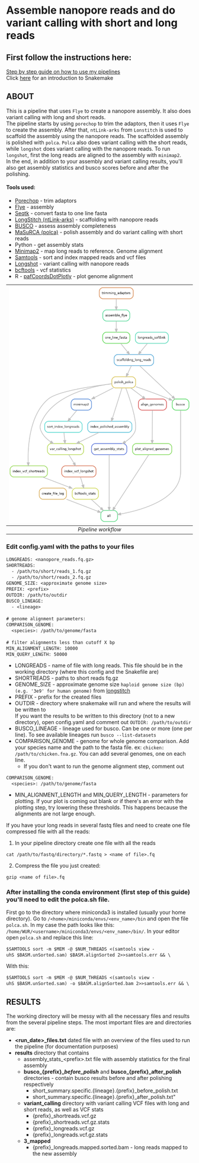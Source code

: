 # Assemble nanopore reads and do variant calling with short and long reads

## First follow the instructions here:
[Step by step guide on how to use my pipelines](https://carolinapb.github.io/2021-06-23-how-to-run-my-pipelines/)  
Click [here](https://github.com/CarolinaPB/snakemake-template/blob/master/Short%20introduction%20to%20Snakemake.pdf) for an introduction to Snakemake

## ABOUT
This is a pipeline that uses `Flye` to create a nanopore assembly. It also does variant calling with long and short reads.  
The pipeline starts by using `porechop` to trim the adaptors, then it uses `Flye` to create the assembly. After that, `ntLink-arks` from `Lonstitch` is used to scaffold the assembly using the nanopore reads. The scaffolded assembly is polished with `polca`. `Polca` also does variant calling with the short reads, while `longshot` does variant calling with the nanopore reads. To run `longshot`, first the long reads are aligned to the assembly with `minimap2`.  
In the end, in addition to your assembly and variant calling results, you'll also get assembly statistics and busco scores before and after the polishing.

#### Tools used:
- [Porechop](https://github.com/rrwick/Porechop) - trim adaptors
- [Flye](https://github.com/fenderglass/Flye) - assembly
- [Seqtk](https://github.com/lh3/seqtk) - convert fasta to one line fasta
- [LongStitch (ntLink-arks)](https://github.com/bcgsc/longstitch) - scaffolding with nanopore reads
- [BUSCO](https://busco.ezlab.org/) - assess assembly completeness
- [MaSuRCA (polca)](https://github.com/alekseyzimin/masurca) - polish assembly and do variant calling with short reads
- Python - get assembly stats
- [Minimap2](https://github.com/lh3/minimap2) - map long reads to reference. Genome alignment
- [Samtools](http://www.htslib.org/) - sort and index mapped reads and vcf files
- [Longshot](https://github.com/pjedge/longshot) - variant calling with nanopore reads
- [bcftools](https://samtools.github.io/bcftools/bcftools.html) - vcf statistics
- R - [pafCoordsDotPlotly](https://github.com/tpoorten/dotPlotly) - plot genome alignment 

| ![DAG](https://github.com/CarolinaPB/nanopore-assembly/blob/master/workflow.png) |
|:--:|
|*Pipeline workflow* |


### Edit config.yaml with the paths to your files
```
LONGREADS: <nanopore_reads.fq.gz>
SHORTREADS:
  - /path/to/short/reads_1.fq.gz
  - /path/to/short/reads_2.fq.gz
GENOME_SIZE: <approximate genome size>
PREFIX: <prefix>
OUTDIR: /path/to/outdir
BUSCO_LINEAGE:
  - <lineage>

# genome alignment parameters:
COMPARISON_GENOME: 
  <species>: /path/to/genome/fasta

# filter alignments less than cutoff X bp
MIN_ALIGNMENT_LENGTH: 10000
MIN_QUERY_LENGTH: 50000
```
- LONGREADS - name of file with long reads. This file should be in the working directory (where this config and the Snakefile are)
- SHORTREADS - paths to short reads fq.gz
- GENOME_SIZE - approximate genome size ```haploid genome size (bp)(e.g. '3e9' for human genome)``` from [longstitch](https://github.com/bcgsc/longstitch#full-help-page)
- PREFIX -  prefix for the created files
- OUTDIR - directory where snakemake will run and where the results will be written to  
  If you want the results to be written to this directory (not to a new directory), open config.yaml and comment out `OUTDIR: /path/to/outdir`
- BUSCO_LINEAGE - lineage used for busco. Can be one or more (one per line). To see available lineages run `busco --list-datasets`
- COMPARISON_GENOME - genome for whole genome comparison. Add your species name and the path to the fasta file. ex: `chicken: /path/to/chicken.fna.gz`. You can add several genomes, one on each line.   
  - If you don't want to run the genome alignment step, comment out 
```
COMPARISON_GENOME: 
  <species>: /path/to/genome/fasta
```
- MIN_ALIGNMENT_LENGTH and MIN_QUERY_LENGTH - parameters for plotting. If your plot is coming out blank or if there's an error with the plotting step, try lowering these thresholds. This happens because the alignments are not large enough.


If you have your long reads in several fastq files and need to create one file compressed file with all the reads:
1. In your pipeline directory create one file with all the reads
```
cat /path/to/fastq/directory/*.fastq > <name of file>.fq
```
2. Compress the file you just created:
```
gzip <name of file>.fq
```

### After installing the conda environment (first step of this guide) you'll need to edit the polca.sh file.
First go to the directory where miniconda3 is installed (usually your home directory). Go to `/<home>/miniconda/envs/<env_name>/bin` and open the file `polca.sh`. In my case the path looks like this: `/home/WUR/<username>/miniconda3/envs/<env_name>/bin/`. In your editor open `polca.sh` and replace this line:
```
$SAMTOOLS sort -m $MEM -@ $NUM_THREADS <(samtools view -uhS $BASM.unSorted.sam) $BASM.alignSorted 2>>samtools.err && \
```
With this:
```
$SAMTOOLS sort -m $MEM -@ $NUM_THREADS <(samtools view -uhS $BASM.unSorted.sam) -o $BASM.alignSorted.bam 2>>samtools.err && \
```

## RESULTS
The working directory will be messy with all the necessary files and results from the several pipeline steps.
The most important files are and directories are:  
- **<run_date>_files.txt** dated file with an overview of the files used to run the pipeline (for documentation purposes)
- **results** directory that contains
  - assembly_stats_\<prefix>.txt file with assembly statistics for the final assembly
  - **busco_{prefix}__before_polish_** and **busco_{prefix}_after_polish** directories - contain busco results before and after polishing respectively
    - short_summary.specific.{lineage}.{prefix}_before_polish.txt
    - short_summary.specific.{lineage}.{prefix}_after_polish.txt"
  - **variant_calling** directory with variant calling VCF files with long and short reads, as well as VCF stats
    - {prefix}_shortreads.vcf.gz
    - {prefix}_shortreads.vcf.gz.stats
    - {prefix}_longreads.vcf.gz
    - {prefix}_longreads.vcf.gz.stats
  - **3_mapped**
    - {prefix}_longreads.mapped.sorted.bam - long reads mapped to the new assembly

